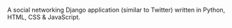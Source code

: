 A social networking Django application (similar to Twitter) written in Python, HTML, CSS &amp; JavaScript.


